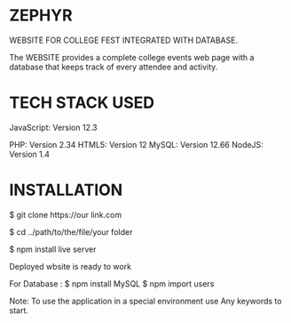 # ZEPHYR
WEBSITE FOR COLLEGE FEST INTEGRATED WITH DATABASE. 

The WEBSITE provides a complete college events web page with a database that keeps track of every attendee and activity.
# TECH STACK USED 

JavaScript: Version 12.3

PHP: Version 2.34
HTML5: Version 12
MySQL: Version 12.66
NodeJS: Version 1.4

# INSTALLATION 

$ git clone https://our link.com

$ cd ../path/to/the/file/your folder

$ npm install live server


Deployed wbsite is ready to work 

For Database :
$ npm install MySQL
$ npm import users

Note: To use the application in a special environment use Any keywords to start.
